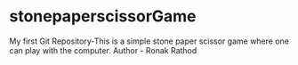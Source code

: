 # stonepaperscissorGame
My first Git Repository-This is a simple stone paper scissor game where one can play with the computer.
Author - Ronak Rathod
